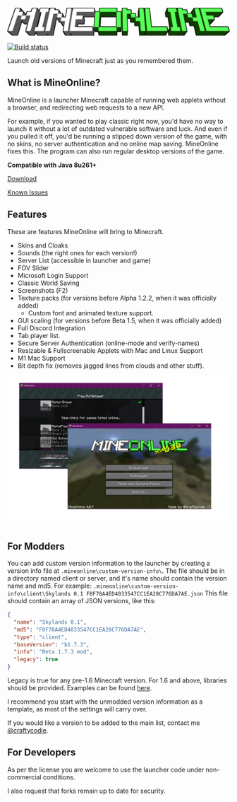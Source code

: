 ![logo](mineonlinelogo.png)

[![Build status](https://ci.appveyor.com/api/projects/status/hd3fpaffd9qqqx6d?branch=main&svg=true)](https://ci.appveyor.com/project/craftycodie/mineonline)

Launch old versions of Minecraft just as you remembered them.

## What is MineOnline?
MineOnline is a launcher Minecraft capable of running web applets without a browser, and redirecting web requests to a new API.

For example, if you wanted to play classic right now, you'd have no way to launch it without a lot of outdated vulnerable software and luck. And even if you pulled it off, you'd be running a stipped down version of the game, with no skins, no server authentication and no online map saving. MineOnline fixes this. The program can also run regular desktop versions of the game.

**Compatible with Java 8u261+**

[Download](https://github.com/craftycodie/MineOnline/releases/latest)

[Known Issues](https://github.com/craftycodie/MineOnline/discussions/300)

## Features
These are features MineOnline will bring to Minecraft.

- Skins and Cloaks
- Sounds (the right ones for each version!)
- Server List (accessible in launcher and game)
- FOV Slider
- Microsoft Login Support
- Classic World Saving
- Screenshots (F2)
- Texture packs (for versions before Alpha 1.2.2, when it was officially added)
  - Custom font and animated texture support.
- GUI scaling (for versions before Beta 1.5, when it was officially added)
- Full Discord Integration
- Tab player list.
- Secure Server Authentication (online-mode and verify-names)
- Resizable & Fullscreenable Applets with Mac and Linux Support
- M1 Mac Support
- Bit depth fix (removes jagged lines from clouds and other stuff).

![launcher](launcherdemo.png)

## For Modders
You can add custom version information to the launcher by creating a version info file at `.mineonline\custom-version-info\`.
The file should be in a directory named client or server, and it's name should contain the version name and md5.
For example:
`.mineonline\custom-version-info\client\Skylands 0.1 F8F78A4ED4033547CC1EA28C776DA7AE.json`
This file should contain an array of JSON versions, like this:

```json
{ 
  "name": "Skylands 0.1", 
  "md5": "F8F78A4ED4033547CC1EA28C776DA7AE", 
  "type": "client",
  "baseVersion": "b1.7.3",
  "info": "Beta 1.7.3 mod",
  "legacy": true
}
```

Legacy is true for any pre-1.6 Minecraft version.
For 1.6 and above, libraries should be provided. Examples can be found [here](https://github.com/craftycodie/MineOnline/blob/master/res/version-info/client/).

I recommend you start with the unmodded version information as a template, as most of the settings will carry over.

If you would like a version to be added to the main list, contact me [@craftycodie](github.com/craftycodie/).

## For Developers
As per the license you are welcome to use the launcher code under non-commercial conditions.

I also request that forks remain up to date for security.
